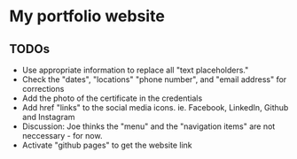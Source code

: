 # My portfolio website

## TODOs
- Use appropriate information to replace all "text placeholders."
- Check the "dates", "locations" "phone number", and "email address" for corrections
- Add the photo of the certificate in the credentials
- Add href "links" to the social media icons. ie. Facebook, LinkedIn, Github and Instagram 
- Discussion: Joe thinks the "menu" and the "navigation items" are not neccessary - for now.
- Activate "github pages" to get the website link